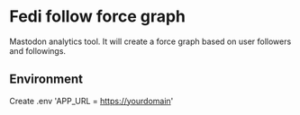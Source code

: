 # Fedi follow force graph

Mastodon analytics tool. It will create a force graph based on user followers and followings.

## Environment

Create .env
'APP_URL = <https://yourdomain>'
